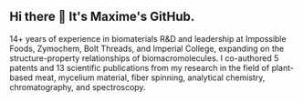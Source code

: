 ## Hi there 👋 It's Maxime's GitHub.
14+ years of experience in biomaterials R&D and leadership at Impossible Foods, Zymochem, Bolt Threads, and Imperial College, expanding on the structure-property relationships of biomacromolecules. I co-authored 5 patents and 13 scientific publications from my research in the field of plant-based meat, mycelium material, fiber spinning, analytical chemistry, chromatography, and spectroscopy.
